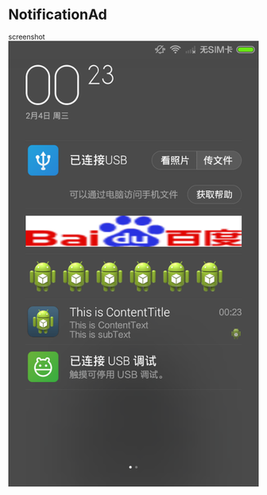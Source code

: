 # NotificationAd
screenshot
![image](https://github.com/picksomething/NotificationAd/blob/master/device-2015-02-04-002359.png)

